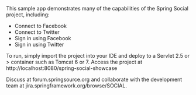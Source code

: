 This sample app demonstrates many of the capabilities of the Spring Social project, including:
  
- Connect to Facebook
- Connect to Twitter
- Sign in using Facebook
- Sign in using Twitter

To run, simply import the project into your IDE and deploy to a Servlet 2.5 or > container such as Tomcat 6 or 7.
Access the project at http://localhost:8080/spring-social-showcase

Discuss at forum.springsource.org and collaborate with the development team at jira.springframework.org/browse/SOCIAL.
